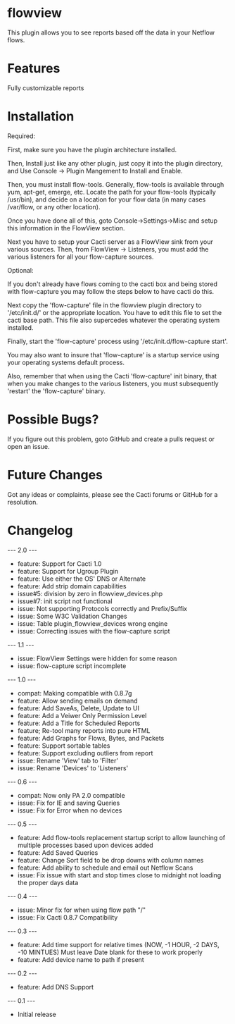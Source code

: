 # flowview

This plugin allows you to see reports based off the data in your Netflow flows.

# Features

Fully customizable reports

# Installation

Required:

First, make sure you have the plugin architecture installed.

Then, Install just like any other plugin, just copy it into the plugin directory, and Use Console -> Plugin Mangement to Install and Enable.

Then, you must install flow-tools.  Generally, flow-tools is available through yum, apt-get, emerge, etc.  Locate the path for your flow-tools (typically /usr/bin), and decide on a location for your flow data (in many cases /var/flow, or any other location).

Once you have done all of this, goto Console->Settings->Misc and setup this information in the FlowView section.

Next you have to setup your Cacti server as a FlowView sink from your various sources.  Then, from FlowView -> Listeners, you must add the various listeners for all your flow-capture sources.

Optional:

If you don't already have flows coming to the cacti box and being stored with flow-capture you may follow the steps below to have cacti do this.

Next copy the 'flow-capture' file in the flowview plugin directory to '/etc/init.d/' or the appropriate location.  You have to edit this file to set the cacti base path.  This file also supercedes whatever the operating system installed.

Finally, start the 'flow-capture' process using '/etc/init.d/flow-capture start'.

You may also want to insure that 'flow-capture' is a startup service using your operating systems default process.

Also, remember that when using the Cacti 'flow-capture' init binary, that when you make changes to the various listeners, you must subsequently 'restart' the 'flow-capture' binary.

# Possible Bugs?

If you figure out this problem, goto GitHub and create a pulls request or open an issue.

# Future Changes

Got any ideas or complaints, please see the Cacti forums or GitHub for a resolution.

# Changelog

--- 2.0 ---
* feature: Support for Cacti 1.0
* feature: Support for Ugroup Plugin
* feature: Use either the OS' DNS or Alternate
* feature: Add strip domain capabilities
* issue#5: division by zero in flowview_devices.php
* issue#7: init script not functional
* issue: Not supporting Protocols correctly and Prefix/Suffix
* issue: Some W3C Validation Changes
* issue: Table plugin_flowview_devices wrong engine
* issue: Correcting issues with the flow-capture script

--- 1.1 ---
* issue: FlowView Settings were hidden for some reason
* issue: flow-capture script incomplete

--- 1.0 ---
* compat: Making compatible with 0.8.7g
* feature: Allow sending emails on demand
* feature: Add SaveAs, Delete, Update to UI
* feature: Add a Veiwer Only Permission Level
* feature: Add a Title for Scheduled Reports
* feature; Re-tool many reports into pure HTML
* feature: Add Graphs for Flows, Bytes, and Packets
* feature: Support sortable tables
* feature: Support excluding outliers from report
* issue: Rename 'View' tab to 'Filter'
* issue: Rename 'Devices' to 'Listeners'

--- 0.6 ---
* compat: Now only PA 2.0 compatible
* issue: Fix for IE and saving Queries
* issue: Fix for Error when no devices

--- 0.5 ---
* feature: Add flow-tools replacement startup script to allow launching of multiple processes based upon devices added
* feature: Add Saved Queries
* feature: Change Sort field to be drop downs with column names
* feature: Add ability to schedule and email out Netflow Scans
* issue: Fix issue with start and stop times close to midnight not loading the proper days data

--- 0.4 ---
* issue: Minor fix for when using flow path "/"
* issue: Fix Cacti 0.8.7 Compatibility

--- 0.3 ---
* feature: Add time support for relative times (NOW, -1 HOUR, -2 DAYS, -10 MINTUES) Must leave Date blank for these to work properly
* feature: Add device name to path if present

--- 0.2 ---
* feature: Add DNS Support

--- 0.1 ---
* Initial release

